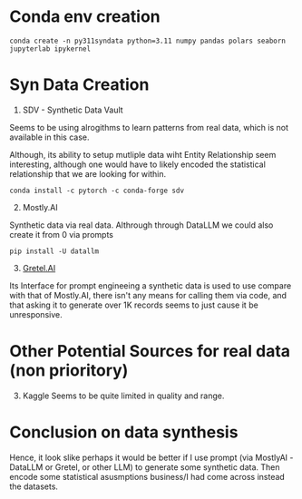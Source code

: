

# Conda env creation
`conda create -n py311syndata python=3.11 numpy pandas polars seaborn jupyterlab ipykernel`

# Syn Data Creation
1. SDV - Synthetic Data Vault

Seems to be using alrogithms to learn patterns from real data, which is not available in this case.

Although, its ability to setup mutliple data wiht Entity Relationship seem interesting, although one would have to likely encoded the statistical relationship that we are looking for within.

`conda install -c pytorch -c conda-forge sdv`

2. Mostly.AI

Synthetic data via real data. Althrough through DataLLM we could also create it from 0 via prompts

`pip install -U datallm`

3. [Gretel.AI](https://console.gretel.ai/dashboard)

Its Interface for prompt engineeing a synthetic data is used to use compare with that of Mostly.AI, there isn't any means for calling them via code, and that asking it to generate over 1K records seems to just cause it be unresponsive.

# Other Potential Sources for real data (non prioritory)
3. Kaggle
Seems to be quite limited in quality and range.



# Conclusion on data synthesis
Hence, it look slike perhaps it would be better if I use prompt (via MostlyAI -DataLLM or Gretel, or other LLM) to generate some synthetic data. Then encode some statistical asusmptions business/I had come across instead the datasets.

